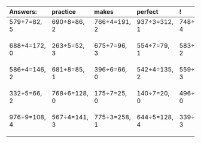 | Answers: | practice | makes | perfect | ! |
| :--- | :--- | :--- | :--- | :--- |
| 579÷7=82, 5 | 690÷8=86, 2 | 766÷4=191, 2 | 937÷3=312, 1 | 748÷8=93, 4 | 
|   |   |   |   |   | 
|   |   |   |   |   | 
|   |   |   |   |   | 
| 688÷4=172, 0 | 263÷5=52, 3 | 675÷7=96, 3 | 554÷7=79, 1 | 583÷7=83, 2 | 
|   |   |   |   |   | 
|   |   |   |   |   | 
|   |   |   |   |   | 
| 586÷4=146, 2 | 681÷8=85, 1 | 396÷6=66, 0 | 542÷4=135, 2 | 559÷4=139, 3 | 
|   |   |   |   |   | 
|   |   |   |   |   | 
|   |   |   |   |   | 
| 332÷5=66, 2 | 768÷6=128, 0 | 175÷7=25, 0 | 140÷7=20, 0 | 496÷2=248, 0 | 
|   |   |   |   |   | 
|   |   |   |   |   | 
|   |   |   |   |   | 
| 976÷9=108, 4 | 567÷4=141, 3 | 775÷3=258, 1 | 644÷5=128, 4 | 339÷8=42, 3 | 
|   |   |   |   |   | 
|   |   |   |   |   | 
|   |   |   |   |   | 
